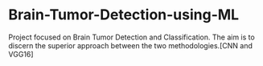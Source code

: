 # Brain-Tumor-Detection-using-ML
Project focused on Brain Tumor Detection and Classification. The aim is to discern the superior approach between the two methodologies.[CNN and VGG16]
